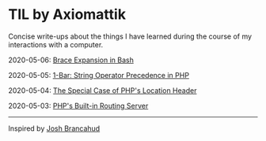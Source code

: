 # TIL by Axiomattik

Concise write-ups about the things I have learned during the course of my interactions with a computer.

2020-05-06: [Brace Expansion in Bash](/bash/brace-expansion.md)

2020-05-05: [1-Bar: String Operator Precedence in PHP](/php/1-bar.md)

2020-05-04: [The Special Case of PHP's Location Header](/php/location-header.md)

2020-05-03: [PHP's Built-in Routing Server](/php/php-router-script.md)

---

Inspired by [Josh Brancahud](https://dev.to/jbranchaud/how-i-built-a-learning-machine-45k9)
